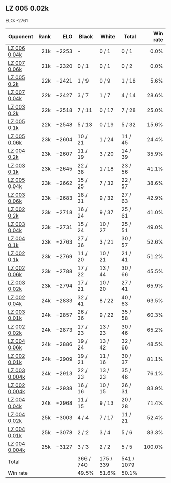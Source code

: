 ## LZ 005 0.02k ##

ELO: -2761

Opponent | Rank | ELO | Black | White | Total | Win rate
---------|-----:|----:|-------|-------|-------|-------:
[LZ 006 0.04k](LZ%20006%200.04k.md) | 21k | -2253 | - | 0 / 1 | 0 / 1 | 0.0%
[LZ 007 0.06k](LZ%20007%200.06k.md) | 21k | -2320 | 0 / 1 | 0 / 1 | 0 / 2 | 0.0%
[LZ 005 0.2k](LZ%20005%200.2k.md) | 22k | -2421 | 1 / 9 | 0 / 9 | 1 / 18 | 5.6%
[LZ 007 0.04k](LZ%20007%200.04k.md) | 22k | -2427 | 3 / 7 | 1 / 7 | 4 / 14 | 28.6%
[LZ 003 0.2k](LZ%20003%200.2k.md) | 22k | -2518 | 7 / 11 | 0 / 17 | 7 / 28 | 25.0%
[LZ 005 0.1k](LZ%20005%200.1k.md) | 22k | -2548 | 5 / 13 | 0 / 19 | 5 / 32 | 15.6%
[LZ 005 0.06k](LZ%20005%200.06k.md) | 23k | -2604 | 10 / 21 | 1 / 24 | 11 / 45 | 24.4%
[LZ 004 0.2k](LZ%20004%200.2k.md) | 23k | -2607 | 11 / 19 | 3 / 20 | 14 / 39 | 35.9%
[LZ 003 0.1k](LZ%20003%200.1k.md) | 23k | -2645 | 22 / 38 | 1 / 18 | 23 / 56 | 41.1%
[LZ 005 0.04k](LZ%20005%200.04k.md) | 23k | -2662 | 15 / 25 | 7 / 32 | 22 / 57 | 38.6%
[LZ 003 0.06k](LZ%20003%200.06k.md) | 23k | -2683 | 18 / 31 | 9 / 32 | 27 / 63 | 42.9%
[LZ 002 0.2k](LZ%20002%200.2k.md) | 23k | -2718 | 16 / 24 | 9 / 37 | 25 / 61 | 41.0%
[LZ 003 0.04k](LZ%20003%200.04k.md) | 23k | -2731 | 15 / 24 | 10 / 27 | 25 / 51 | 49.0%
[LZ 004 0.1k](LZ%20004%200.1k.md) | 23k | -2763 | 27 / 36 | 3 / 21 | 30 / 57 | 52.6%
[LZ 002 0.1k](LZ%20002%200.1k.md) | 23k | -2769 | 11 / 20 | 10 / 21 | 21 / 41 | 51.2%
[LZ 002 0.06k](LZ%20002%200.06k.md) | 23k | -2788 | 17 / 22 | 13 / 44 | 30 / 66 | 45.5%
[LZ 003 0.02k](LZ%20003%200.02k.md) | 23k | -2794 | 17 / 21 | 10 / 20 | 27 / 41 | 65.9%
[LZ 002 0.04k](LZ%20002%200.04k.md) | 24k | -2833 | 32 / 41 | 8 / 22 | 40 / 63 | 63.5%
[LZ 003 0.01k](LZ%20003%200.01k.md) | 24k | -2857 | 26 / 36 | 9 / 22 | 35 / 58 | 60.3%
[LZ 002 0.02k](LZ%20002%200.02k.md) | 24k | -2873 | 17 / 23 | 13 / 23 | 30 / 46 | 65.2%
[LZ 004 0.06k](LZ%20004%200.06k.md) | 24k | -2886 | 19 / 24 | 13 / 42 | 32 / 66 | 48.5%
[LZ 002 0.01k](LZ%20002%200.01k.md) | 24k | -2909 | 19 / 21 | 11 / 16 | 30 / 37 | 81.1%
[LZ 003 0.004k](LZ%20003%200.004k.md) | 24k | -2913 | 22 / 23 | 13 / 23 | 35 / 46 | 76.1%
[LZ 002 0.004k](LZ%20002%200.004k.md) | 24k | -2938 | 16 / 16 | 10 / 15 | 26 / 31 | 83.9%
[LZ 004 0.04k](LZ%20004%200.04k.md) | 24k | -2968 | 11 / 15 | 9 / 13 | 20 / 28 | 71.4%
[LZ 004 0.02k](LZ%20004%200.02k.md) | 25k | -3003 | 4 / 4 | 7 / 17 | 11 / 21 | 52.4%
[LZ 004 0.01k](LZ%20004%200.01k.md) | 25k | -3078 | 2 / 2 | 3 / 4 | 5 / 6 | 83.3%
[LZ 004 0.004k](LZ%20004%200.004k.md) | 25k | -3127 | 3 / 3 | 2 / 2 | 5 / 5 | 100.0%
Total | | | 366 / 740 | 175 / 339 | 541 / 1079 | 
Win rate| | | 49.5% | 51.6% | 50.1% | 
